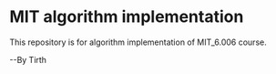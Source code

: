 # MIT algorithm implementation

This repository is for algorithm implementation of MIT_6.006 course.

--By Tirth 
